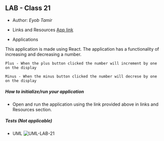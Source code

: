 ## LAB - Class 21

* Author: *Eyob Tamir*

* Links and Resources
[App link](https://codesandbox.io/s/lab-21-eyob-tamir-jbskg?file=/src/App.js) 

* Applications

This application is made using React. The application has a functionality of increasing and decreasing a number.

`Plus - When the plus button clicked the number will increment by one on the display`

`Minus - When the minus button clicked the number will decrese by one on the display`




#####  How to initialize/run your application 
 
 * Open and run the application using the link provided above in links and Resources section.

##### Tests (Not applicable)

* UML ![UML-LAB-21](./asset/image/uml-lab-18.jpg)

